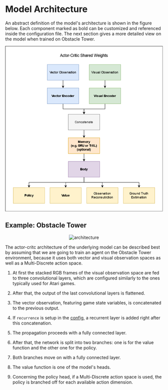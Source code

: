 # Model Architecture

An abstract definition of the model's architecture is shown in the figure below.
Each component marked as bold can be customized and referenced inside the configuration file.
The next section gives a more detailed view on the model when trained on Obstacle Tower.

<p align="center"><img src="img/general_model_architecture.png" alt="general_architecture" width=600></p>

## Example: Obstacle Tower

<p align="center"><img src="img/model_architecture.png" alt="architecture"></p>

The actor-critc architecture of the underlying model can be described best by assuming that we are going to train an agent on the Obstacle Tower environment, because it uses both vector and visual observation spaces as well as a Multi-Discrete action space.

1. At first the stacked RGB frames of the visual observation space are fed to three convolutional layers, which are configured similarly to the ones typically used for Atari games.

2. After that, the output of the last convolutional layers is flattened.

3. The vector observation, featuring game state variables, is concatenated to the previous output.

4. If `recurrence` is setup in the [config](configuration.md), a recurrent layer is added right after this concatenation.

5. The propagation proceeds with a fully connected layer.

6. After that, the network is split into two branches: one is for the value function and the other one for the policy.

7. Both branches move on with a fully connected layer.

8. The value function is one of the model's heads.

9. Concerning the policy head, if a Multi-Discrete action space is used, the policy is branched off for each available action dimension.
